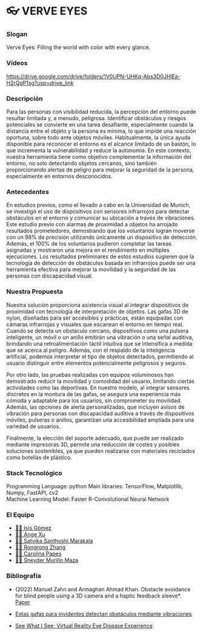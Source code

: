 # :eyeglasses: VERVE EYES

### Slogan
Verve Eyes: Filling the world with color with every glance.

### Vídeos
https://drive.google.com/drive/folders/1V0UPN-UHKq-Abs3D0JHlEa-H2rQgP1sg?usp=drive_link

### Descripción

Para las personas con visibilidad reducida, la percepción del entorno puede resultar limitada y, a menudo, peligrosa. Identificar obstáculos y riesgos potenciales se convierte en una tarea desafiante, especialmente cuando la distancia entre el objeto y la persona es mínima, lo que impide una reacción oportuna, sobre todo ante objetos móviles. Habitualmente, la única ayuda disponible para reconocer el entorno es el alcance limitado de un bastón, lo que incrementa la vulnerabilidad y reduce la autonomía. En este contexto, nuestra herramienta tiene como objetivo complementar la información del entorno, no solo detectando objetos cercanos, sino también proporcionando alertas de peligro para mejorar la seguridad de la persona, especialmente en entornos desconocidos.

### Antecedentes

En estudios previos, como el llevado a cabo en la Universidad de Munich, se investigó el uso de dispositivos con sensores infrarrojos para detectar obstáculos en el entorno y comunicar su ubicación a través de vibraciones. Este estudio previo con alarmas de proximidad a objetos ha arrojado resultados prometedores, demostrando que los voluntarios logran moverse con un 98% de precisión utilizando únicamente un dispositivo de detección. Además, el 100% de los voluntarios pudieron completar las tareas asignadas y mostraron una mejora en el rendimiento en múltiples ejecuciones. Los resultados preliminares de estos estudios sugieren que la tecnología de detección de obstáculos basada en infrarrojos puede ser una herramienta efectiva para mejorar la movilidad y la seguridad de las personas con discapacidad visual.

### Nuestra Propuesta

Nuestra solución proporciona asistencia visual al integrar dispositivos de proximidad con tecnología de interpretación de objetos. Las gafas 3D de nylon, diseñadas para ser accesibles y prácticas, están equipadas con cámaras infrarrojas y visuales que escanean el entorno en tiempo real. Cuando se detecta un obstáculo cercano, dispositivos como una pulsera inteligente, un móvil o un anillo emitirán una vibración o una señal auditiva, brindando una retroalimentación táctil intuitiva que se intensifica a medida que se acerca al peligro. Además, con el respaldo de la inteligencia artificial, podemos interpretar el tipo de objetos detectados, permitiendo al usuario distinguir entre elementos potencialmente peligrosos y seguros.

Por otro lado, las pruebas realizadas con equipos voluminosos han demostrado reducir la movilidad y comodidad del usuario, limitando ciertas actividades como las deportivas. En nuestro modelo, al integrar sensores discretos en la montura de las gafas, se asegura una experiencia más cómoda y adaptable para los usuarios, sin comprometer su movilidad. Además, las opciones de alerta personalizadas, que incluyen avisos de vibración para personas con discapacidad auditiva a través de dispositivos móviles, pulseras o anillos, garantizan una accesibilidad ampliada para una variedad de usuarios.

Finalmente, la elección del soporte adecuado, que puede ser realizado mediante impresoras 3D, permite una reducción de costes y posibles soluciones sostenibles, ya que pueden realizarse con materiales reciclados como botellas de plástico.

### Stack Tecnológico

Programming Language: python
Main libraries: TensorFlow, Matplotlib, Numpy, FastAPI, cv2  
Machine Learning Model: Faster R-Convolutional Neural Network

### El Equipo


- [👩‍🔬 Isis Gómez](https://github.com/Isisgldev)
- [👩‍💻 Ange Xu](https://github.com/xangeee)
- [👩‍💻 Satvika Santhoshi Marakala](https://github.com/)
- [👩‍💻 Rongrong Zhang](https://github.com/rzhan6)
- [👩‍🎨 Carolina Papes](https://github.com/)
- [🧑‍💻 Sneyder Murillo Maza](https://github.com/)

### Bibliografía

+ (2022) Manuel Zahn and Armaghan Ahmad Khan. Obstacle avoidance for blind people using a 3D camera and a haptic
feedback sleeve*. [Paper](https://arxiv.org/pdf/2201.04453.pdf)

+ [Estas gafas para invidentes detectan obstáculos mediante vibraciones](https://www.futura-sciences.com/tech/actualites/electronique-ces-lunettes-non-voyants-detectent-obstacles-vibrations-96372/)

+ [See What I See: Virtual Reality Eye Disease Experience](https://www.nei.nih.gov/learn-about-eye-health/outreach-resources/see-what-i-see-virtual-reality-eye-disease-experience)


